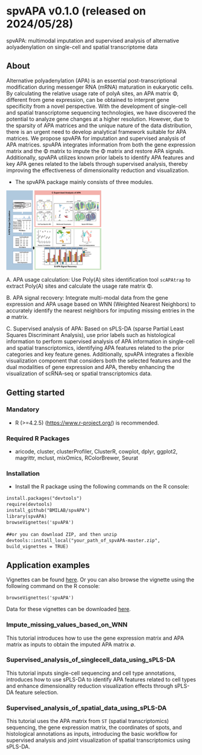 # spvAPA v0.1.0 (released on 2024/05/28)
spvAPA: multimodal imputation and supervised analysis of alternative aolyadenylation on single-cell and spatial transcriptome data  

## About  
Alternative polyadenylation (APA) is an essential post-transcriptional modification during messenger RNA (mRNA) maturation in eukaryotic cells. By calculating the relative usage rate of polyA sites, an APA matrix Φ, different from gene expression, can be obtained to interpret gene specificity from a novel perspective. With the development of single-cell and spatial transcriptome sequencing technologies, we have discovered the potential to analyze gene changes at a higher resolution. However, due to the sparsity of APA matrices and the unique nature of the data distribution, there is an urgent need to develop analytical framework suitable for APA matrices. We propose spvAPA for imputation and supervised analysis of APA matrices. spvAPA integrates information from both the gene expression matrix and the Φ matrix to impute the Φ matrix and restore APA signals. Additionally, spvAPA utilizes known prior labels to identify APA features and key APA genes related to the labels through supervised analysis, thereby improving the effectiveness of dimensionality reduction and visualization.  

* The spvAPA package mainly consists of three modules.

<img src="img/Overview.png" width="50%" />  

A. APA usage calculation: Use Poly(A) sites identification tool `scAPAtrap` to extract Poly(A) sites and calculate the usage rate matrix Φ.  

B. APA signal recovery: Integrate multi-modal data from the gene expression and APA usage based on WNN (Weighted Nearest Neighbors) to accurately identify the nearest neighbors for imputing missing entries in the ∅ matrix.  

C. Supervised analysis of APA: Based on sPLS-DA (sparse Partial Least Squares Discriminant Analysis), use prior labels such as histological information to perform supervised analysis of APA information in single-cell and spatial transcriptomics, identifying APA features related to the prior categories and key feature genes. Additionally, spvAPA integrates a flexible visualization component that considers both the selected features and the dual modalities of gene expression and APA, thereby enhancing the visualization of scRNA-seq or spatial transcriptomics data.  

## Getting started  
### Mandatory  
* R (>=4.2.5) (https://www.r-project.org/) is recommended.

### Required R Packages  
* aricode, cluster, clusterProfiler, ClusterR, cowplot, dplyr, ggplot2, magrittr, mclust, mixOmics, RColorBrewer, Seurat

### Installation  
* Install the R package using the following commands on the R console:

```
install.packages("devtools")
require(devtools)
install_github("BMILAB/spvAPA")
library(spvAPA)
browseVignettes('spvAPA')

##or you can download ZIP, and then unzip
devtools::install_local("your_path_of_spvAPA-master.zip", build_vignettes = TRUE)
```

## Application examples  
Vignettes can be found [here](...). Or you can also browse the vignette using the following command on the R console:
```
browseVignettes('spvAPA')
```
Data for these vignettes can be downloaded [here](https://github.com/BMILAB/spvAPA/data).  

### Impute_missing_values_based_on_WNN  
This tutorial introduces how to use the gene expression matrix and APA matrix as inputs to obtain the imputed APA matrix ∅.  

### Supervised_analysis_of_singlecell_data_using_sPLS-DA  


This tutorial inputs single-cell sequencing and cell type annotations, introduces how to use sPLS-DA to identify APA features related to cell types and enhance dimensionality reduction visualization effects through sPLS-DA feature selection.

### Supervised_analysis_of_spatial_data_using_sPLS-DA  
This tutorial uses the APA matrix from `ST` (spatial transcriptomics) sequencing, the gene expression matrix, the coordinates of spots, and histological annotations as inputs, introducing the basic workflow for supervised analysis and joint visualization of spatial transcriptomics using sPLS-DA.
